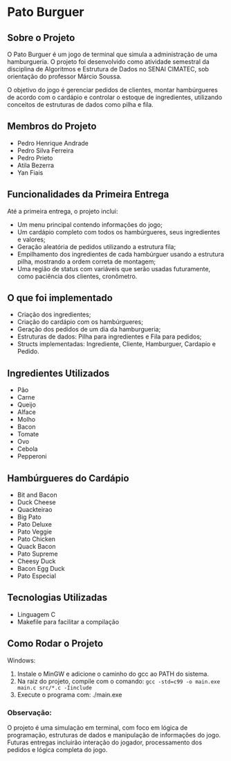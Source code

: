# Pato Burguer

## Sobre o Projeto
O Pato Burguer é um jogo de terminal que simula a administração de uma hamburgueria. O projeto foi desenvolvido como atividade semestral da disciplina de Algoritmos e Estrutura de Dados no SENAI CIMATEC, sob orientação do professor Márcio Soussa.  

O objetivo do jogo é gerenciar pedidos de clientes, montar hambúrgueres de acordo com o cardápio e controlar o estoque de ingredientes, utilizando conceitos de estruturas de dados como pilha e fila.

## Membros do Projeto
- Pedro Henrique Andrade  
- Pedro Silva Ferreira
- Pedro Prieto  
- Atila Bezerra  
- Yan Fiais

## Funcionalidades da Primeira Entrega
Até a primeira entrega, o projeto inclui:  
- Um menu principal contendo informações do jogo;  
- Um cardápio completo com todos os hambúrgueres, seus ingredientes e valores;  
- Geração aleatória de pedidos utilizando a estrutura fila;  
- Empilhamento dos ingredientes de cada hambúrguer usando a estrutura pilha, mostrando a ordem correta de montagem;  
- Uma região de status com variáveis que serão usadas futuramente, como paciência dos clientes, cronômetro.  

## O que foi implementado
- Criação dos ingredientes;  
- Criação do cardápio com os hambúrgueres;  
- Geração dos pedidos de um dia da hamburgueria;  
- Estruturas de dados: Pilha para ingredientes e Fila para pedidos;  
- Structs implementadas: Ingrediente, Cliente, Hamburguer, Cardapio e Pedido.

## Ingredientes Utilizados
- Pão  
- Carne  
- Queijo  
- Alface  
- Molho  
- Bacon  
- Tomate  
- Ovo  
- Cebola  
- Pepperoni  

## Hambúrgueres do Cardápio
- Bit and Bacon  
- Duck Cheese  
- Quackteirao  
- Big Pato  
- Pato Deluxe  
- Pato Veggie  
- Pato Chicken  
- Quack Bacon  
- Pato Supreme  
- Cheesy Duck  
- Bacon Egg Duck  
- Pato Especial  

## Tecnologias Utilizadas
- Linguagem C  
- Makefile para facilitar a compilação  

## Como Rodar o Projeto

Windows:
1. Instale o MinGW e adicione o caminho do gcc ao PATH do sistema.
2. Na raiz do projeto, compile com o comando: `gcc -std=c99 -o main.exe main.c src/*.c -Iinclude`
3. Execute o programa com: ./main.exe

### Observação:
O projeto é uma simulação em terminal, com foco em lógica de programação, estruturas de dados e manipulação de informações do jogo. Futuras entregas incluirão interação do jogador, processamento dos pedidos e lógica completa do jogo.
